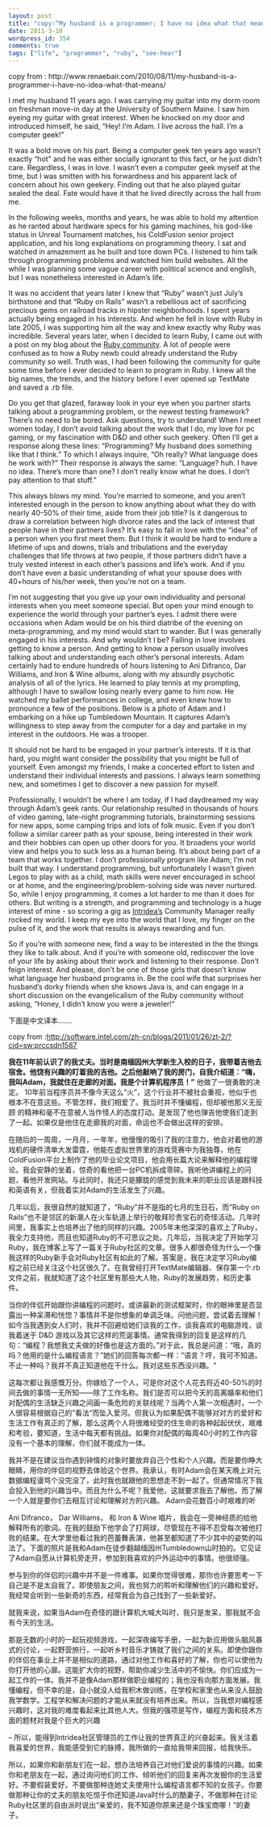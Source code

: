 ```yaml
---
layout: post
title: "copy:“My husband is a programmer; I have no idea what that means.”"
date: 2011-3-10
wordpress_id: 354
comments: true
tags: ["life", "programmer", "ruby", "see-hear"]
---
```

<meta name="_edit_last" content="1" />
<meta name="_su_description" content="My husband is a programmer; I have no idea what that means." />
<meta name="_su_keywords" content="programmer, career, ruby, rails, life" />
<meta name="_su_rich_snippet_type" content="none" />
<meta name="_su_title" content="programmer, career, ruby, rails, life" />
<meta name="views" content="388" />
copy from : http://www.renaebair.com/2010/08/11/my-husband-is-a-programmer-i-have-no-idea-what-that-means/

I met my husband 11 years ago. I was carrying my guitar into my dorm room on freshman move-in day at the University of Southern Maine. I saw him eyeing my guitar with great interest. When he knocked on my door and introduced himself, he said, “Hey! I’m Adam. I live across the hall. I’m a computer geek!”

It was a bold move on his part. Being a computer geek ten years ago wasn’t exactly “hot” and he was either socially ignorant to this fact, or he just didn’t care. Regardless, I was in love. I wasn’t even a computer geek myself at the time, but I was smitten with his forwardness and his apparent lack of concern about his own geekery. Finding out that he also played guitar sealed the deal. Fate would have it that he lived directly across the hall from me.

In the following weeks, months and years, he was able to hold my attention as he ranted about hardware specs for his gaming machines, his god-like status in Unreal Tournament matches, his ColdFusion senior project application, and his long explanations on programming theory. I sat and watched in amazement as he built and tore down PCs. I listened to him talk through programming problems and watched him build websites. All the while I was planning some vague career with political science and english, but I was nonetheless interested in Adam’s life.

It was no accident that years later I knew that “Ruby” wasn’t just July’s birthstone and that “Ruby on Rails” wasn’t a rebellious act of sacrificing precious gems on railroad tracks in hipster neighborhoods. I spent years actually being engaged in his interests. And when he fell in love with Ruby in late 2005, I was supporting him all the way and knew exactly why Ruby was incredible. Several years later, when I decided to learn Ruby, I came out with a post on my blog about the <a href="http://www.renaebair.com/2008/11/24/the-ranting-rubyists/" target="_blank">Ruby community</a>. A lot of people were confused as to how a Ruby newb could already understand the Ruby community so well. Truth was, I had been following the community for quite some time before I ever decided to learn to program in Ruby. I knew all the big names, the trends, and the history before I ever opened up TextMate and saved a .rb file.

Do you get that glazed, faraway look in your eye when you partner starts talking about a programming problem, or the newest testing framework? There’s no need to be bored. Ask questions, try to understand! When I meet women today, I don’t avoid talking about the work that I do, my love for pc gaming, or my fascination with D&amp;D and other such geekery. Often I’ll get a response along these lines: “Programming? My husband does something like that I think.” To which I always inquire, “Oh really? What language does he work with?” Their response is always the same: “Language? huh. I have no idea. There’s more than one? I don’t really know what he does. I don’t pay attention to that stuff.”

This always blows my mind. You’re married to someone, and you aren’t interested enough in the person to know anything about what they do with nearly 40-50% of their time, aside from their job title? Is it dangerous to draw a correlation between high divorce rates and the lack of interest that people have in their partners lives? It’s easy to fall in love with the “idea” of a person when you first meet them. But I think it would be hard to endure a lifetime of ups and downs, trials and tribulations and the everyday challenges that life throws at two people, if those partners didn’t have a truly vested interest in each other’s passions and life’s work. And if you don’t have even a basic understanding of what your spouse does with 40+hours of his/her week, then you’re not on a team.

I’m not suggesting that you give up your own individuality and personal interests when you meet someone special. But open your mind enough to experience the world through your partner’s eyes. I admit there were occasions when Adam would be on his third diatribe of the evening on meta-programming, and my mind would start to wander. But I was generally engaged in his interests. And why wouldn’t I be? Falling in love involves getting to know a person. And getting to know a person usually involves talking about and understanding each other’s personal interests. Adam certainly had to endure hundreds of hours listening to Ani Difranco, Dar Williams, and Iron &amp; Wine albums, along with my absurdly psychotic analysis of all of the lyrics. He learned to play tennis at my prompting, although I have to swallow losing nearly every game to him now. He watched my ballet performances in college, and even knew how to pronounce a few of the positions. Below is a photo of Adam and I embarking on a hike up Tumbledown Mountain. It captures Adam’s willingness to step away from the computer for a day and partake in my interest in the outdoors. He was a trooper.

It should not be hard to be engaged in your partner’s interests. If it is that hard, you might want consider the possibility that you might be full of yourself. Even amongst my friends, I make a concerted effort to listen and understand their individual interests and passions. I always learn something new, and sometimes I get to discover a new passion for myself.

Professionally, I wouldn’t be where I am today, if I had daydreamed my way through Adam’s geek rants. Our relationship resulted in thousands of hours of video gaming, late-night programming tutorials, brainstorming sessions for new apps, some camping trips and lots of folk music. Even if you don’t follow a similar career path as your spouse, being interested in their work and their hobbies can open up other doors for you. It broadens your world view and helps you to suck less as a human being. It’s about being part of a team that works together. I don’t professionally program like Adam; I’m not built that way. I understand programming, but unfortunately I wasn’t given Legos to play with as a child, math skills were never encouraged in school or at home, and the engineering/problem-solving side was never nurtured. So, while I enjoy programming, it comes a lot harder to me than it does for others. But writing is a strength, and programming and technology is a huge interest of mine - so scoring a gig as <a href="http://intridea.com/" target="_blank">Intridea’s</a> Community Manager really rocked my world. I keep my eye into the world that I love, my finger on the pulse of it, and the work that results is always rewarding and fun.

So if you’re with someone new, find a way to be interested in the the things they like to talk about. And if you’re with someone old, rediscover the love of your life by asking about their work and listening to their response. Don’t feign interest. And please, don’t be one of those girls that doesn’t know what language her husband programs in. Be the cool wife that surprises her husband’s dorky friends when she knows Java is, and can engage in a short discussion on the evangelicalism of the Ruby community without asking, “Honey, I didn’t know you were a jeweler!”

<!--more-->下面是中文译本.......

copy from :http://software.intel.com/zh-cn/blogs/2011/01/26/zt-2/?cid=sw:prccsdn1587

<strong>我在11年前认识了的我丈夫。当时是南缅因州大学新生入校的日子，我带着吉他去宿舍。他饶有兴趣的盯着我的吉他。之后他敲响了我的房门，自我介绍道：“嗨，我叫Adam，我就住在走廊的对面。我是个计算机程序员！”</strong>
他做了一很勇敢的决定。 10年前当程序员并不像今天这么“火”，这个行业并不被社会重视，他似乎也根本不在意这些。不管怎样，我们相爱了。我当时并不懂编程，但却被他那义无反顾 的精神和毫不在意被人当作怪人的态度打动。是发现了他也弹吉他使我们走到了一起。如果仅是他住在走廊我的对面，命运也不会做出这样的安排。

在随后的一周周，一月月，一年年，他慢慢的吸引了我的注意力，他会对着他的游戏机的硬件清单大发雷霆，他能在虚拟世界里的游戏竞赛中为我独尊，他在ColdFusion平台上制作了他的毕业论文项目，他会用长篇大论来解释他的编程理论。我会安静的坐着，惊奇的看他把一台PC机拆成零碎。我听他讲编程上的问题，看他开发网站。与此同时，我还只是朦胧的感觉到我未来的职业应该是跟科技和英语有关，但我着实对Adam的生活发生了兴趣。

几年以后，我很自然的就知道了，“Ruby”并不是指的七月的生日石，而“Ruby on Rails”也不是邻区的新潮人在火车轨道上举行的敬拜珍贵宝石的奇怪活动。几年时间里，我事实上也培养出了他的同样的兴趣。2005年末他深深的喜欢上了Ruby，我全力支持他，而且也知道Ruby的不可思议之处。几年后，当我决定了开始学习Ruby，我在博客上写了一篇关于Ruby社区的文章。很多人都很奇怪为什么一个像我这样的Ruby新手会对Ruby社区有如此的了解。答案是，我在决定学习Ruby编程之前已经关注这个社区很久了。在我曾经打开TextMate编辑器、保存第一个.rb文件之前，我就知道了这个社区里有那些大人物，Ruby的发展趋势，和历史事件。

当你的伴侣开始跟你讲编程的问题时，或讲最新的测试框架时，你的眼神里是否显露出一种呆滞和恍惚？事情并不是你想象的单调乏味。问他问题，尝试着去理解！如今当我遇到女人们时，我并不回避给她们谈我的工作，谈我喜欢的电脑游戏，谈我着迷于 D&amp;D 游戏以及其它这样的荒诞事情。通常我得到的回复是这样的几句：“编程？我想我丈夫做的好像也是这方面的。”对于此，我总是问道：“哦，真的吗？他用的是什么编程语言？”她们的回答每次都一样：”语言？哼，我可不知道。不止一种吗？我并不真正知道他在干什么。我对这些东西没兴趣。“

这每次都让我感慨万分。你嫁给了一个人，可是你对这个人花去将近40-50%的时间去做的事情一无所知——除了工作名称。我们是否可以把今天的高离婚率和他们对配偶的生活缺乏兴趣之间画一条危险的关联线呢？当两个人第一次相遇时，一个人很容易根据自己的”看法“而坠入爱河。但我认为如果配偶不能够对对方的爱好和生活工作有真正的了解，那么这两个人将很难经受的住生命的各种起起伏伏，艰难和考验，要知道，生活中每天都有挑战。如果你对配偶的每周40小时的工作内容没有一个基本的理解，你们就不能成为一体。

我并不是在建议当你遇到钟情的对象时要放弃自己个性和个人兴趣。而是要你睁大眼睛，用你的伴侣的视野去体验这个世界。我承认，有时Adam会在某天晚上对元数据编程谩骂个没完没了，此时我也就跟他的思想走不到一起了。但通常情况下我会投入到他的兴趣当中。而且为什么不呢？我爱他，这就要求我去了解他。而了解一个人就是要你们去相互讨论和理解对方的兴趣。 Adam会花数百小时艰难的听

Ani Difranco， Dar Williams， 和 Iron &amp; Wine 唱片，我会在一旁神经质的给他解释所有的歌词。在我的鼓励下他学会了打网球，尽管现在不得不忍受每次被他打败的结果。在大学里他看过我的芭蕾舞表演，他甚至都知道了不少其中的姿势的叫法了。下面的照片是我和Adam在徒步翻越缅因州Tumbledown山时拍的。它见证了Adam自愿从计算机旁走开，参加到我喜欢的户外运动中的事情。他很顽强。

参与到你的伴侣的兴趣中并不是一件难事。如果你觉得很难，那你也许要思考一下自己是不是太自我了。即使朋友之间，我也努力的聆听和理解他们的兴趣和爱好。我经常会听到一些新奇的东西，经常我会为自己找到了一些新爱好。

就我来说，如果当Adam在奇怪的跟计算机大喊大叫时，我只是发呆，那我就不会有今天的生活。

那是无数的小时的一起玩视频游戏，一起深夜编写手册，一起为新应用做头脑风暴式的讨论，一起野营旅行，一起听乡村音乐才铸就了我们之间的关系。即使你跟你的伴侣在事业上并不是相似的道路，通过对他工作和喜好的了解，你也可以使他为你打开他的心扉。这能扩大你的视野，帮助你减少生活中的不愉快。你们应成为一起工作的一体。我并不是像Adam那样做职业编程的；我也没有向那方面发展。我懂编程，但不幸的是，自小就没人给我积木做训练，在学校和家里也从来没人鼓励我学数学。工程学和解决问题的才能从来就没有培养出来。所以，当我想对编程感兴趣时，这对我的难度看起来比其他人大。但我的强项是写作，编程方面和技术方面的题材对我是个巨大的兴趣

– 所以，能得到Intridea社区管理员的工作让我的世界真正的兴奋起来。我关注着我喜爱的世界，我能感受到它的脉搏，我所做的一直给我带来回报，给我快乐。

所以，如果你和新朋友们在一起，想办法培养自己对他们爱说的事情的兴趣。如果你和老朋友在一起，通过询问他们的工作、倾听他们的回复来再次发掘你的生活爱好。不要假装爱好。不要做那种连她丈夫使用什么编程语言都不知的女孩子。你要做那种让你的丈夫的朋友吃惊于你还知道Java时什么的酷妻子，不做那种在讨论Ruby社区里的自由派时说出“亲爱的，我不知道你原来还是个珠宝商哪！”的妻子。
